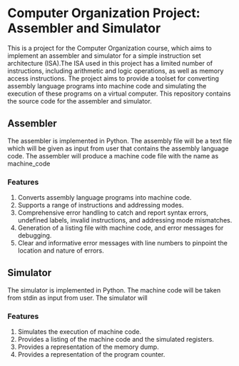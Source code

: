 # Computer Organization Project: Assembler and Simulator
This is a project for the Computer Organization course, which aims to implement an assembler and simulator for a simple instruction set architecture (ISA).The ISA used in this project has a limited number of instructions, including arithmetic and logic operations, as well as memory access instructions.
The project aims to provide a toolset for converting assembly language programs into machine code and simulating the execution of these programs on a virtual computer.
This repository contains the source code for the assembler and simulator. 

## Assembler
The assembler is implemented in Python. The assembly file will be a text file which will be given as input from user that contains the assembly language code. The assembler will produce a machine code file with the name as machine_code
### Features
1. Converts assembly language programs into machine code.
2. Supports a range of instructions and addressing modes.
3. Comprehensive error handling to catch and report syntax errors, undefined labels, invalid instructions, and addressing mode mismatches.
4. Generation of a listing file with machine code, and error messages for debugging.
5. Clear and informative error messages with line numbers to pinpoint the location and nature of errors.


## Simulator
The simulator is implemented in Python. The machine code will be taken from stdin as input from user. The simulator will 
### Features
1. Simulates the execution of machine code.
2. Provides a listing of the machine code and the simulated registers.
3. Provides a representation of the memory dump.
4. Provides a representation of the program counter.